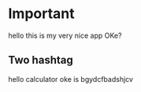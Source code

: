 # Important

hello this is my very nice app
OKe?
## Two hashtag
hello
calculator
oke is bgydcfbadshjcv 